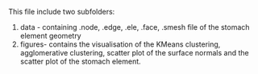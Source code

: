 This file include two subfolders: </br>
1) data - containing .node, .edge, .ele, .face, .smesh file of the stomach element geometry </br>
2) figures- contains the visualisation of the KMeans clustering, agglomerative clustering, scatter plot of the surface normals and the scatter plot of the stomach element. </br>
